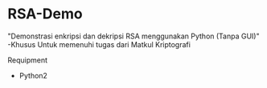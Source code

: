 # RSA-Demo

"Demonstrasi enkripsi dan dekripsi RSA menggunakan Python (Tanpa GUI)"
-Khusus Untuk memenuhi tugas dari Matkul Kriptografi

Requipment
- Python2
